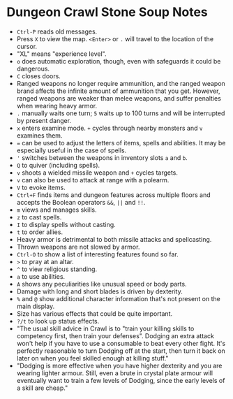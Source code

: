 # Dungeon Crawl Stone Soup Notes

* `Ctrl-P` reads old messages.
* Press `X` to view the map. `<Enter>` or `.` will travel to the location of
the cursor.
* "XL" means "experience level".
* `o` does automatic exploration, though, even with safeguards it could be
dangerous.
* `C` closes doors.
* Ranged weapons no longer require ammunition, and the ranged weapon brand
affects the infinite amount of ammunition that you get. However, ranged
weapons are weaker than melee weapons, and suffer penalties when wearing heavy
armor.
* `.` manually waits one turn; `5` waits up to 100 turns and will be
interrupted by present danger.
* `x` enters examine mode. `+` cycles through nearby monsters and `v` examines
them.
* `=` can be used to adjust the letters of items, spells and abilities. It may
be especially useful in the case of spells.
* `'` switches between the weapons in inventory slots `a` and `b`.
* `Q` to quiver (including spells).
* `v` shoots a wielded missile weapon and `+` cycles targets.
* `v` can also be used to attack at range with a polearm.
* `V` to evoke items.
* `Ctrl+F` finds items and dungeon features across multiple floors and accepts
the Boolean operators `&&`, `||` and `!!`.
* `m` views and manages skills.
* `z` to cast spells.
* `I` to display spells without casting.
* `t` to order allies.
* Heavy armor is detrimental to both missile attacks and spellcasting.
* Thrown weapons are not slowed by armor.
* `Ctrl-O` to show a list of interesting features found so far.
* `>` to pray at an altar.
* `^` to view religious standing.
* `a` to use abilities.
* `A` shows any peculiarities like unusual speed or body parts.
* Damage with long and short blades is driven by dexterity.
* `%` and `@` show additional character information that's not present on the
main display.
* Size has various effects that could be quite important.
* `?/t` to look up status effects.
* "The usual skill advice in Crawl is to "train your killing skills to
competency first, then train your defenses". Dodging an extra attack won't
help if you have to use a consumable to beat every other fight. It's perfectly
reasonable to turn Dodging off at the start, then turn it back on later on
when you feel skilled enough at killing stuff."
* "Dodging is more effective when you have higher dexterity and you are
wearing lighter armour. Still, even a brute in crystal plate armour will
eventually want to train a few levels of Dodging, since the early levels of a
skill are cheap."
